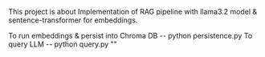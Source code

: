 This project is about Implementation of RAG pipeline with llama3.2 model & sentence-transformer for embeddings.

To run embeddings & persist into Chroma DB  -- python persistence.py
To query LLM                                -- python query.py "<Query>"
